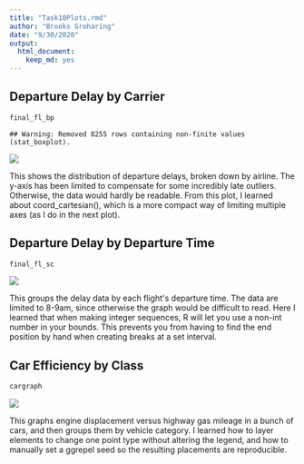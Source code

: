 ```yaml
---
title: "Task10Plots.rmd"
author: "Brooks Groharing"
date: "9/30/2020"
output: 
  html_document: 
    keep_md: yes
---
```




## Departure Delay by Carrier




```r
final_fl_bp
```

```
## Warning: Removed 8255 rows containing non-finite values (stat_boxplot).
```

![](Task10Plots_files/figure-html/unnamed-chunk-2-1.png)<!-- -->

This shows the distribution of departure delays, broken down by airline. The y-axis has been limited to compensate for some incredibly late outliers. Otherwise, the data would hardly be readable. From this plot, I learned about coord_cartesian(), which is a more compact way of limiting multiple axes (as I do in the next plot).


## Departure Delay by Departure Time





```r
final_fl_sc
```

![](Task10Plots_files/figure-html/unnamed-chunk-4-1.png)<!-- -->

This groups the delay data by each flight's departure time. The data are limited to 8-9am, since otherwise the graph would be difficult to read. Here I learned that when making integer sequences, R will let you use a non-int number in your bounds. This prevents you from having to find the end position by hand when creating breaks at a set interval. 

## Car Efficiency by Class





```r
cargraph
```

![](Task10Plots_files/figure-html/unnamed-chunk-6-1.png)<!-- -->


This graphs engine displacement versus highway gas mileage in a bunch of cars, and then groups them by vehicle category. I learned how to layer elements to change one point type without altering the legend, and how to manually set a ggrepel seed so the resulting placements are reproducible.


